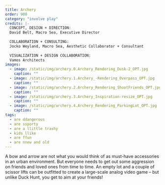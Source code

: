 ```yaml
---
title: Archery
order: 900
category: "involve play"
credits: |-
  CONCEPT, DESIGN + DIRECTION:  
  David Belt, Macro Sea, Executive Director  
    
  COLLABORATION + CONSULTING:  
  Jocko Weyland, Macro Sea, Aesthetic Collaborator + Consultant  
    
  VISUALIZATION + DESIGN COLLABORATION:  
  Vamos Architects
images:
  - image: /static/img/archery.0.Archery_Rendering_Dusk-2_OPT.jpg
    caption: ""
  - image: /static/img/archery.1.Archery_-Rendering_Overpass_OPT.jpg
    caption: ""
  - image: /static/img/archery.2.Archery_Rendering_ShootFriends_OPT.jpg
    caption: ""
  - image: /static/img/archery.3.Archery_Inspiration-resize_OPT.jpg
    caption: ""
  - image: /static/img/archery.4.Archery_Rendering_ParkingLot_OPT.jpg
    caption: ""
tags:
  - are ddangerous
  - are ssporty
  - are a llittle trashy
  - kids llike
  - are ffun
  - are nnew and old
---
```

A bow and arrow are not what you would think of as must-have accessories in an urban environment. But everyone needs to get out some aggression on friends and loved ones from time to time. An empty lot and a couple of scissor lifts can be outfitted to create a large-scale analog video game – but unlike Duck Hunt, you get to aim at your friends!
